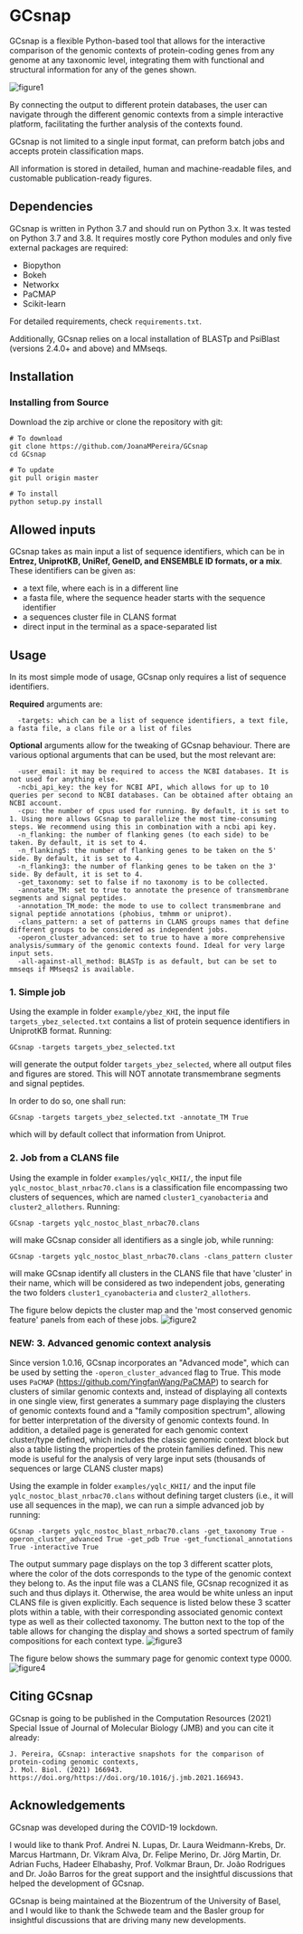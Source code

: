 # GCsnap

GCsnap is a flexible Python-based tool that allows for the interactive comparison of the genomic contexts of protein-coding genes from any genome at any taxonomic level, integrating them with functional and structural information for any of the genes shown. 

![figure1](https://github.com/JoanaMPereira/GCsnap/blob/master/examples/Fig1.png)

By connecting the output to different protein databases, the user can navigate through the different genomic contexts from a simple interactive platform, facilitating the further analysis of the contexts found. 

GCsnap is not limited to a single input format, can preform batch jobs and accepts protein classification maps. 

All information is stored in detailed, human and machine-readable files, and customable publication-ready figures.

## Dependencies

GCsnap is written in Python 3.7 and should run on Python 3.x. It was tested on Python 3.7 and 3.8. It requires mostly core Python modules and only five external packages are required: 
  - Biopython
  - Bokeh
  - Networkx 
  - PaCMAP
  - Scikit-learn

For detailed requirements, check ```requirements.txt```.

Additionally, GCsnap relies on a local installation of BLASTp and PsiBlast (versions 2.4.0+ and above) and MMseqs. 

## Installation

### Installing from Source

Download the zip archive or clone the repository with git:

```
# To download
git clone https://github.com/JoanaMPereira/GCsnap
cd GCsnap

# To update
git pull origin master

# To install
python setup.py install
```

## Allowed inputs

GCsnap takes as main input a list of sequence identifiers, which can be in **Entrez, UniprotKB, UniRef, GeneID, and ENSEMBLE ID formats, or a mix**. These identifiers can be given as:
  - a text file, where each is in a different line
  - a fasta file, where the sequence header starts with the sequence identifier
  - a sequences cluster file in CLANS format
  - direct input in the terminal as a space-separated list
  
## Usage

In its most simple mode of usage, GCsnap only requires a list of sequence identifiers. 

**Required** arguments are:
```
  -targets: which can be a list of sequence identifiers, a text file, a fasta file, a clans file or a list of files
```
**Optional** arguments allow for the tweaking of GCsnap behaviour. There are various optional arguments that can be used, but the most relevant are:
```  
  -user_email: it may be required to access the NCBI databases. It is not used for anything else.
  -ncbi_api_key: the key for NCBI API, which allows for up to 10 queries per second to NCBI databases. Can be obtained after obtaing an NCBI account.
  -cpu: the number of cpus used for running. By default, it is set to 1. Using more allows GCsnap to parallelize the most time-consuming steps. We recommend using this in combination with a ncbi api key.
  -n_flanking: the number of flanking genes (to each side) to be taken. By default, it is set to 4.
  -n_flanking5: the number of flanking genes to be taken on the 5' side. By default, it is set to 4.
  -n_flanking3: the number of flanking genes to be taken on the 3' side. By default, it is set to 4.
  -get_taxonomy: set to false if no taxonomy is to be collected.
  -annotate_TM: set to true to annotate the presence of transmembrane segments and signal peptides.
  -annotation_TM_mode: the mode to use to collect transmembrane and signal peptide annotations (phobius, tmhmm or uniprot).
  -clans_pattern: a set of patterns in CLANS groups names that define different groups to be considered as independent jobs.
  -operon_cluster_advanced: set to true to have a more comprehensive analysis/summary of the genomic contexts found. Ideal for very large input sets.
  -all-against-all_method: BLASTp is as default, but can be set to mmseqs if MMseqs2 is available.
```
### 1. Simple job

Using the example in folder `example/ybez_KHI`, the input file `targets_ybez_selected.txt` contains a list of protein sequence identifiers in UniprotKB format. Running:
```
GCsnap -targets targets_ybez_selected.txt
```
will generate the output folder `targets_ybez_selected`, where all output files and figures are stored.
This will NOT annotate transmembrane segments and signal peptides.

In order to do so, one shall run:
```
GCsnap -targets targets_ybez_selected.txt -annotate_TM True
```
which will by default collect that information from Uniprot.

### 2. Job from a CLANS file

Using the example in folder `examples/yqlc_KHII/`, the input file `yqlc_nostoc_blast_nrbac70.clans` is a classification file encompassing two clusters of sequences, which are named `cluster1_cyanobacteria` and `cluster2_allothers`. 
Running:
```
GCsnap -targets yqlc_nostoc_blast_nrbac70.clans 
```
will make GCsnap consider all identifiers as a single job, while running:
```
GCsnap -targets yqlc_nostoc_blast_nrbac70.clans -clans_pattern cluster
```
will make GCsnap identify all clusters in the CLANS file that have 'cluster' in their name, which will be considered as two independent jobs, generating the two folders `cluster1_cyanobacteria` and `cluster2_allothers`.

The figure below depicts the cluster map and the 'most conserved genomic feature' panels from each of these jobs.
![figure2](https://github.com/JoanaMPereira/GCsnap/blob/master/examples/Fig2.png)

### NEW: 3. Advanced genomic context analysis

Since version 1.0.16, GCsnap incorporates an "Advanced mode", which can be used by setting the `-operon_cluster_advanced` flag to True. This mode uses `PaCMAP` (https://github.com/YingfanWang/PaCMAP) to search for clusters of similar genomic contexts and, instead of displaying all contexts in one single view, first generates a summary page displaying the clusters of genomic contexts found and a "family composition spectrum", allowing for better interpretation of the diversity of genomic contexts found. In addition, a detailed page is generated for each genomic context cluster/type defined, which includes the classic genomic context block but also a table listing the properties of the protein families defined. This new mode is useful for the analysis of very large input sets (thousands of sequences or large CLANS cluster maps)

Using the example in folder `examples/yqlc_KHII/` and the input file `yqlc_nostoc_blast_nrbac70.clans` without defining target clusters (i.e., it will use all sequences in the map), we can run a simple advanced job by running:

```
GCsnap -targets yqlc_nostoc_blast_nrbac70.clans -get_taxonomy True -operon_cluster_advanced True -get_pdb True -get_functional_annotations True -interactive True
```

The output summary page displays on the top 3 different scatter plots, where the color of the dots corresponds to the type of the genomic context they belong to. As the input file was a CLANS file, GCsnap recognized it as such and thus diplays it. Otherwise, the area would be white unless an input CLANS file is given explicitly. Each sequence is listed below these 3 scatter plots within a table, with their corresponding associated genomic context type as well as their collected taxonomy. The button next to the top of the table allows for changing the display and shows a sorted spectrum of family compositions for each context type.
![figure3](https://github.com/JoanaMPereira/GCsnap/blob/master/examples/Fig3.png)


The figure below shows the summary page for genomic context type 0000.
![figure4](https://github.com/JoanaMPereira/GCsnap/blob/master/examples/Fig4.png)

## Citing GCsnap

GCsnap is going to be published in the Computation Resources (2021) Special Issue of Journal of Molecular Biology (JMB) and you can cite it already:

```
J. Pereira, GCsnap: interactive snapshots for the comparison of protein-coding genomic contexts, 
J. Mol. Biol. (2021) 166943. https://doi.org/https://doi.org/10.1016/j.jmb.2021.166943.
```

## Acknowledgements

GCsnap was developed during the COVID-19 lockdown. 

I would like to thank Prof. Andrei N. Lupas, Dr. Laura Weidmann-Krebs, Dr. Marcus Hartmann, Dr. Vikram Alva, Dr. Felipe Merino, Dr. Jörg Martin, Dr. Adrian Fuchs, Hadeer Elhabashy, Prof. Volkmar Braun, Dr. João Rodrigues and Dr. João Barros for the great support and the insightful discussions that helped the development of GCsnap.

GCsnap is being maintained at the Biozentrum of the University of Basel, and I would like to thank the Schwede team and the Basler group for insightful discussions that are driving many new developments.
